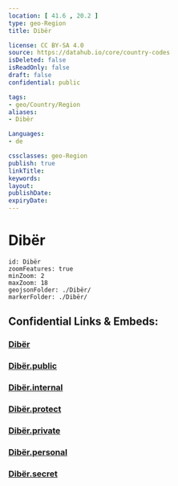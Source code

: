 ```yaml
---
location: [ 41.6 , 20.2 ] 
type: geo-Region
title: Dibër

license: CC BY-SA 4.0
source: https://datahub.io/core/country-codes
isDeleted: false
isReadOnly: false
draft: false
confidential: public

tags:
- geo/Country/Region
aliases:
- Dibër

Languages:
- de

cssclasses: geo-Region
publish: true
linkTitle: 
keywords: 
layout: 
publishDate: 
expiryDate: 
---
```


# Dibër

```leaflet
id: Dibër
zoomFeatures: true 
minZoom: 2 
maxZoom: 18
geojsonFolder: ./Dibër/
markerFolder: ./Dibër/
```


## Confidential Links & Embeds: 

### [Dibër](/_Standards/Earth/Continent/Europe/Europe~South/Albania/Counties~Albania/Dibër.md) 

### [Dibër.public](/_public/Earth/Continent/Europe/Europe~South/Albania/Counties~Albania/Dibër.public.md) 

### [Dibër.internal](/_internal/Earth/Continent/Europe/Europe~South/Albania/Counties~Albania/Dibër.internal.md) 

### [Dibër.protect](/_protect/Earth/Continent/Europe/Europe~South/Albania/Counties~Albania/Dibër.protect.md) 

### [Dibër.private](/_private/Earth/Continent/Europe/Europe~South/Albania/Counties~Albania/Dibër.private.md) 

### [Dibër.personal](/_personal/Earth/Continent/Europe/Europe~South/Albania/Counties~Albania/Dibër.personal.md) 

### [Dibër.secret](/_secret/Earth/Continent/Europe/Europe~South/Albania/Counties~Albania/Dibër.secret.md)

